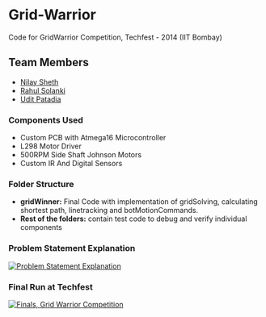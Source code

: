 # Grid-Warrior
Code for GridWarrior Competition, Techfest - 2014 (IIT Bombay) 

## Team Members
* [Nilay Sheth](https://github.com/nilay994)
* [Rahul Solanki](https://github.com/rahul411)
* [Udit Patadia](https://github.com/udit7395)

### Components Used
* Custom PCB with Atmega16 Microcontroller
* L298 Motor Driver
* 500RPM Side Shaft Johnson Motors
* Custom IR And Digital Sensors

### Folder Structure
* **gridWinner:** Final Code with implementation of gridSolving, calculating shortest path, linetracking and botMotionCommands.
* **Rest of the folders:** contain test code to debug and verify individual components

### Problem Statement Explanation

[![Problem Statement Explanation](http://img.youtube.com/vi/EUBlb_D2kW8/0.jpg)](https://www.youtube.com/watch?v=EUBlb_D2kW8 "Problem Statement Explanation")


### Final Run at Techfest
[![Finals, Grid Warrior Competition](http://img.youtube.com/vi/XhAy_jX_n4E/0.jpg)](https://www.youtube.com/watch?v=XhAy_jX_n4E "Finals, Grid Warrior Competition")